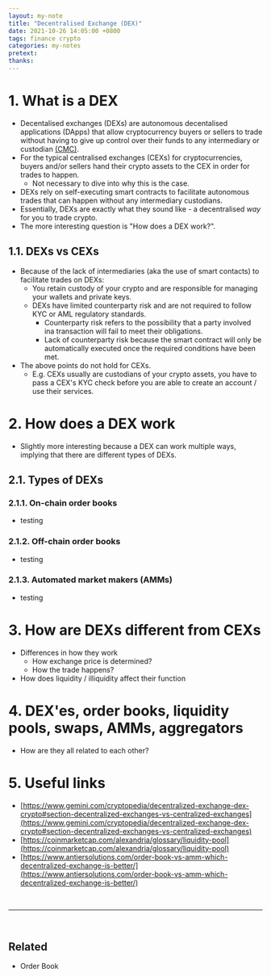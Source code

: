 ```yaml
---
layout: my-note
title: "Decentralised Exchange (DEX)"
date: 2021-10-26 14:05:00 +0800
tags: finance crypto
categories: my-notes
pretext:
thanks:
---
```


# 1. What is a DEX

- Decentalised exchanges (DEXs) are autonomous decentalised applications (DApps) that allow cryptocurrency buyers or sellers to trade without having to give up control over their funds to any intermediary or custodian [(CMC)](https://coinmarketcap.com/alexandria/article/what-are-decentralized-exchanges-dex).
- For the typical centralised exchanges (CEXs) for cryptocurrencies, buyers and/or sellers hand their crypto assets to the CEX in order for trades to happen.
  - Not necessary to dive into why this is the case.
- DEXs rely on self-executing smart contracts to facilitate autonomous trades that can happen without any intermediary custodians.
- Essentially, DEXs are exactly what they sound like - a decentralised _way_ for you to trade crypto.
- The more interesting question is "How does a DEX work?".

## 1.1. DEXs vs CEXs

- Because of the lack of intermediaries (aka the use of smart contacts) to facilitate trades on DEXs:
  - You retain custody of your crypto and are responsible for managing your wallets and private keys.
  - DEXs have limited counterparty risk and are not required to follow KYC or AML regulatory standards.
    - Counterparty risk refers to the possibility that a party involved ina transaction will fail to meet their obligations.
    - Lack of counterparty risk because the smart contract will only be automatically executed once the required conditions have been met.
- The above points do not hold for CEXs.
  - E.g. CEXs usually are custodians of your crypto assets, you have to pass a CEX's KYC check before you are able to create an account / use their services.

# 2. How does a DEX work

- Slightly more interesting because a DEX can work multiple ways, implying that there are different types of DEXs.

## 2.1. Types of DEXs

### 2.1.1. On-chain order books

- testing

### 2.1.2. Off-chain order books

- testing

### 2.1.3. Automated market makers (AMMs)

- testing

# 3. How are DEXs different from CEXs

- Differences in how they work
  - How exchange price is determined?
  - How the trade happens?
- How does liquidity / illiquidity affect their function

# 4. DEX'es, order books, liquidity pools, swaps, AMMs, aggregators

- How are they all related to each other?

# 5. Useful links

- [https://www.gemini.com/cryptopedia/decentralized-exchange-dex-crypto#section-decentralized-exchanges-vs-centralized-exchanges](https://www.gemini.com/cryptopedia/decentralized-exchange-dex-crypto#section-decentralized-exchanges-vs-centralized-exchanges)
- [https://coinmarketcap.com/alexandria/glossary/liquidity-pool](https://coinmarketcap.com/alexandria/glossary/liquidity-pool)
- [https://www.antiersolutions.com/order-book-vs-amm-which-decentralized-exchange-is-better/](https://www.antiersolutions.com/order-book-vs-amm-which-decentralized-exchange-is-better/)

<br />

---

<br />

## Related

- Order Book
